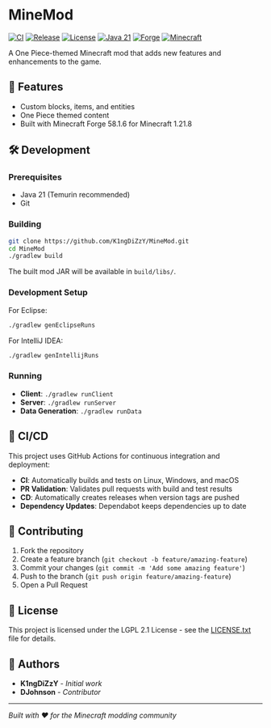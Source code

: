 # MineMod

[![CI](https://github.com/K1ngDiZzY/MineMod/actions/workflows/ci.yml/badge.svg)](https://github.com/K1ngDiZzY/MineMod/actions/workflows/ci.yml)
[![Release](https://github.com/K1ngDiZzY/MineMod/actions/workflows/cd.yml/badge.svg)](https://github.com/K1ngDiZzY/MineMod/actions/workflows/cd.yml)
[![License](https://img.shields.io/badge/License-LGPL%202.1-blue.svg)](LICENSE.txt)
[![Java 21](https://img.shields.io/badge/Java-21-orange.svg)](https://adoptium.net/)
[![Forge](https://img.shields.io/badge/Forge-58.1.6-green.svg)](https://files.minecraftforge.net/)
[![Minecraft](https://img.shields.io/badge/Minecraft-1.21.8-brightgreen.svg)](https://www.minecraft.net/)

A One Piece-themed Minecraft mod that adds new features and enhancements to the game.

## 🚀 Features

- Custom blocks, items, and entities
- One Piece themed content
- Built with Minecraft Forge 58.1.6 for Minecraft 1.21.8

## 🛠 Development

### Prerequisites

- Java 21 (Temurin recommended)
- Git

### Building

```bash
git clone https://github.com/K1ngDiZzY/MineMod.git
cd MineMod
./gradlew build
```

The built mod JAR will be available in `build/libs/`.

### Development Setup

For Eclipse:
```bash
./gradlew genEclipseRuns
```

For IntelliJ IDEA:
```bash
./gradlew genIntellijRuns
```

### Running

- **Client**: `./gradlew runClient`
- **Server**: `./gradlew runServer`
- **Data Generation**: `./gradlew runData`

## 🔄 CI/CD

This project uses GitHub Actions for continuous integration and deployment:

- **CI**: Automatically builds and tests on Linux, Windows, and macOS
- **PR Validation**: Validates pull requests with build and test results
- **CD**: Automatically creates releases when version tags are pushed
- **Dependency Updates**: Dependabot keeps dependencies up to date

## 🤝 Contributing

1. Fork the repository
2. Create a feature branch (`git checkout -b feature/amazing-feature`)
3. Commit your changes (`git commit -m 'Add some amazing feature'`)
4. Push to the branch (`git push origin feature/amazing-feature`)
5. Open a Pull Request

## 📄 License

This project is licensed under the LGPL 2.1 License - see the [LICENSE.txt](LICENSE.txt) file for details.

## 👥 Authors

- **K1ngDiZzY** - *Initial work*
- **DJohnson** - *Contributor*

---

*Built with ❤️ for the Minecraft modding community*